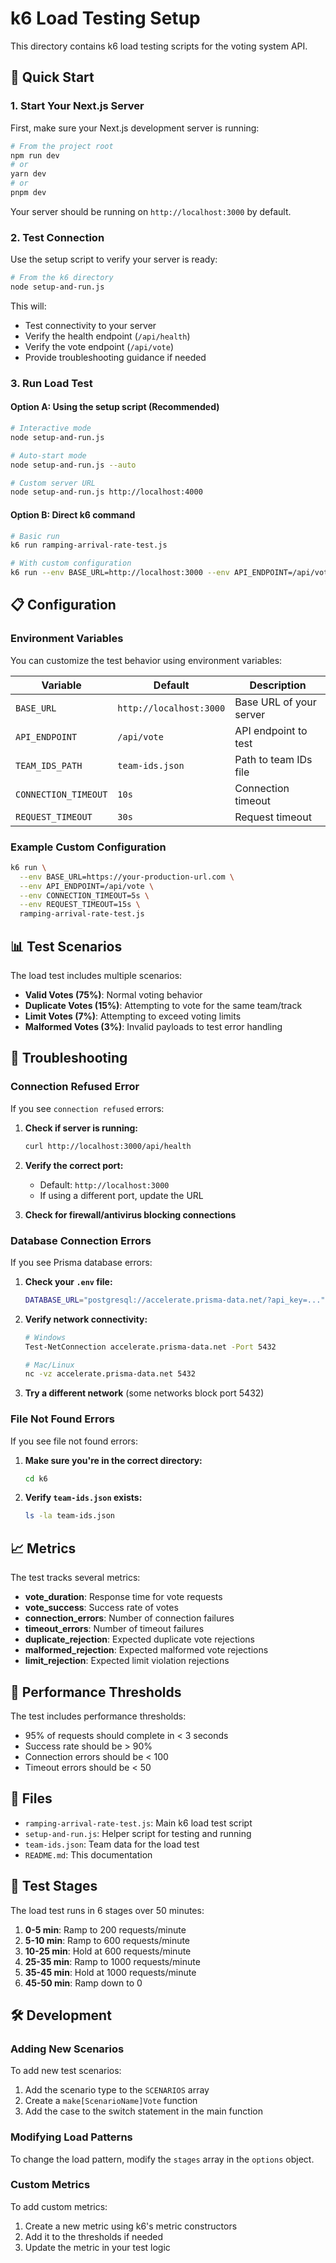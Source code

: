 # k6 Load Testing Setup

This directory contains k6 load testing scripts for the voting system API.

## 🚀 Quick Start

### 1. Start Your Next.js Server

First, make sure your Next.js development server is running:

```bash
# From the project root
npm run dev
# or
yarn dev
# or
pnpm dev
```

Your server should be running on `http://localhost:3000` by default.

### 2. Test Connection

Use the setup script to verify your server is ready:

```bash
# From the k6 directory
node setup-and-run.js
```

This will:

- Test connectivity to your server
- Verify the health endpoint (`/api/health`)
- Verify the vote endpoint (`/api/vote`)
- Provide troubleshooting guidance if needed

### 3. Run Load Test

#### Option A: Using the setup script (Recommended)

```bash
# Interactive mode
node setup-and-run.js

# Auto-start mode
node setup-and-run.js --auto

# Custom server URL
node setup-and-run.js http://localhost:4000
```

#### Option B: Direct k6 command

```bash
# Basic run
k6 run ramping-arrival-rate-test.js

# With custom configuration
k6 run --env BASE_URL=http://localhost:3000 --env API_ENDPOINT=/api/vote ramping-arrival-rate-test.js
```

## 📋 Configuration

### Environment Variables

You can customize the test behavior using environment variables:

| Variable             | Default                 | Description             |
| -------------------- | ----------------------- | ----------------------- |
| `BASE_URL`           | `http://localhost:3000` | Base URL of your server |
| `API_ENDPOINT`       | `/api/vote`             | API endpoint to test    |
| `TEAM_IDS_PATH`      | `team-ids.json`         | Path to team IDs file   |
| `CONNECTION_TIMEOUT` | `10s`                   | Connection timeout      |
| `REQUEST_TIMEOUT`    | `30s`                   | Request timeout         |

### Example Custom Configuration

```bash
k6 run \
  --env BASE_URL=https://your-production-url.com \
  --env API_ENDPOINT=/api/vote \
  --env CONNECTION_TIMEOUT=5s \
  --env REQUEST_TIMEOUT=15s \
  ramping-arrival-rate-test.js
```

## 📊 Test Scenarios

The load test includes multiple scenarios:

- **Valid Votes (75%)**: Normal voting behavior
- **Duplicate Votes (15%)**: Attempting to vote for the same team/track
- **Limit Votes (7%)**: Attempting to exceed voting limits
- **Malformed Votes (3%)**: Invalid payloads to test error handling

## 🔧 Troubleshooting

### Connection Refused Error

If you see `connection refused` errors:

1. **Check if server is running:**

   ```bash
   curl http://localhost:3000/api/health
   ```

2. **Verify the correct port:**

   - Default: `http://localhost:3000`
   - If using a different port, update the URL

3. **Check for firewall/antivirus blocking connections**

### Database Connection Errors

If you see Prisma database errors:

1. **Check your `.env` file:**

   ```bash
   DATABASE_URL="postgresql://accelerate.prisma-data.net/?api_key=..."
   ```

2. **Verify network connectivity:**

   ```bash
   # Windows
   Test-NetConnection accelerate.prisma-data.net -Port 5432

   # Mac/Linux
   nc -vz accelerate.prisma-data.net 5432
   ```

3. **Try a different network** (some networks block port 5432)

### File Not Found Errors

If you see file not found errors:

1. **Make sure you're in the correct directory:**

   ```bash
   cd k6
   ```

2. **Verify `team-ids.json` exists:**
   ```bash
   ls -la team-ids.json
   ```

## 📈 Metrics

The test tracks several metrics:

- **vote_duration**: Response time for vote requests
- **vote_success**: Success rate of votes
- **connection_errors**: Number of connection failures
- **timeout_errors**: Number of timeout failures
- **duplicate_rejection**: Expected duplicate vote rejections
- **malformed_rejection**: Expected malformed vote rejections
- **limit_rejection**: Expected limit violation rejections

## 🎯 Performance Thresholds

The test includes performance thresholds:

- 95% of requests should complete in < 3 seconds
- Success rate should be > 90%
- Connection errors should be < 100
- Timeout errors should be < 50

## 📁 Files

- `ramping-arrival-rate-test.js`: Main k6 load test script
- `setup-and-run.js`: Helper script for testing and running
- `team-ids.json`: Team data for the load test
- `README.md`: This documentation

## 🔄 Test Stages

The load test runs in 6 stages over 50 minutes:

1. **0-5 min**: Ramp to 200 requests/minute
2. **5-10 min**: Ramp to 600 requests/minute
3. **10-25 min**: Hold at 600 requests/minute
4. **25-35 min**: Ramp to 1000 requests/minute
5. **35-45 min**: Hold at 1000 requests/minute
6. **45-50 min**: Ramp down to 0

## 🛠️ Development

### Adding New Scenarios

To add new test scenarios:

1. Add the scenario type to the `SCENARIOS` array
2. Create a `make[ScenarioName]Vote` function
3. Add the case to the switch statement in the main function

### Modifying Load Patterns

To change the load pattern, modify the `stages` array in the `options` object.

### Custom Metrics

To add custom metrics:

1. Create a new metric using k6's metric constructors
2. Add it to the thresholds if needed
3. Update the metric in your test logic
